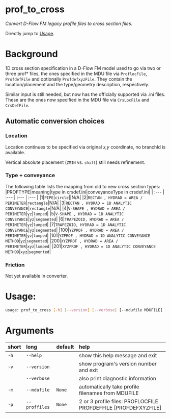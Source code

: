 prof_to_cross
=============
*Convert D-Flow FM legacy profile files to cross section files.*

Directly jump to [Usage](#Usage).

# Background
1D cross section specification in a D-Flow FM model used to go via two or three prof* files, the ones specified in the MDU file via `ProflocFile`, `ProfdefFile`
and optionally `ProfdefxyzFile`. They contain the location/placement and the type/geometry description, respectively.

Similar input is still needed, but now has the officially supported via .ini files.
These are the ones now specified in the MDU file via `CrsLocFile` and `CrsDefFile`.
## Automatic conversion choices
### Location
Location continues to be specified via original *x,y* coordinate, no branchId is available.

Vertical absolute placement (`ZMIN` vs. `shift`) still needs refinement.

### Type + conveyance
The following table lists the mapping from old to new cross section types:
|PROFTYPE|meaning|type in crsdef.ini|conveyanceType in crsdef.ini|
| :--- | :--- | :--- | :--- |
|1|`PIPE`|`circle`||N/A|
|2|`RECTAN , HYDRAD = AREA / PERIMETER`|`rectangle`|N/A|
|3|`RECTAN , HYDRAD = 1D ANALYTIC CONVEYANCE`|`rectangle`|N/A|
|4|`V-SHAPE , HYDRAD = AREA / PERIMETER`|`yz`|`lumped`|
|5|`V-SHAPE , HYDRAD = 1D ANALYTIC CONVEYANCE`|`yz`|`segmented`|
|6|`TRAPEZOID, HYDRAD = AREA / PERIMETER`|`yz`|`lumped`|
|7|`TRAPEZOID, HYDRAD = 1D ANALYTIC CONVEYANCE`|`yz`|`segmented`|
|100|`YZPROF , HYDRAD = AREA / PERIMETER`|`yz`|`lumped`|
|101|`YZPROF , HYDRAD = 1D ANALYTIC CONVEYANCE METHOD`|`yz`|`segmented`|
|200|`XYZPROF , HYDRAD = AREA / PERIMETER`|`xyz`|`lumped`|
|201|`XYZPROF , HYDRAD = 1D ANALYTIC CONVEYANCE METHOD`|`xyz`|`segmented`|

### Friction
Not yet available in converter.

# Usage:

```bash
usage: prof_to_cross [-h] [--version] [--verbose] [--mdufile MDUFILE] [--proffiles [PROFFILE [PROFFILE ...]]]

```

# Arguments

|short|long|default|help|
| :--- | :--- | :--- | :--- |
|`-h`|`--help`||show this help message and exit|
|`-v`|`--version`||show program's version number and exit|
||`--verbose`||also print diagnostic information|
|`-m`|`--mdufile`|`None`|automatically take profile filenames from MDUFILE|
|`-p`|`--proffiles`|`None`|2 or 3 profile files: PROFLOCFILE PROFDEFFILE [PROFDEFXYZFILE]|